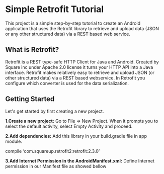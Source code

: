 # Simple Retrofit Tutorial
This project is a simple step-by-step tutorial to create an Android application that uses the Retrofit library to retrieve and upload data (JSON or any other structured data) via a REST based web service.

## What is Retrofit?
Retrofit is a REST type-safe HTTP Client for Java and Android. Created by Square inc under Apache 2.0 license it turns your HTTP API into a Java interface. 
Retrofit makes relatively easy to retrieve and upload JSON (or other structured data) via a REST based webservice. In Retrofit you configure which converter is used for the data serialization.

## Getting Started

Let's get started by first creating a new project.

**1.Create a new project:**
Go to File ⇒ New Project. When it prompts you to select the default activity, select Empty Activity and proceed.

**2.Add dependencies:** 
Add this library in your build.gradle file in app module.

compile ‘com.squareup.retrofit2:retrofit:2.3.0’

**3.Add Internet Permission in the AndroidManifest.xml:** 
Define Internet permission in our Manifest file as showed bellow

